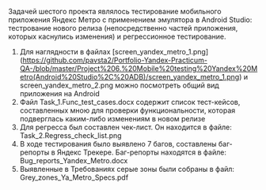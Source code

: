 Задачей шестого проекта являлось тестирование мобильного приложения Яндекс Метро с применением эмулятора в Android Studio: тестрование нового релиза (непосредственно частей приложения, которых каснулись изменения) и регрессионное тестирование.

1. Для наглядности в файлах [screen_yandex_metro_1.png] (https://github.com/pavsta2/Portfolio-Yandex-Practicum-QA-/blob/master/Project%206.%20Mobile%20testing%20Yandex%20Metro(Android%20Studio%2C%20ADB)/screen_yandex_metro_1.png) и screen_yandex_metro_2.png можно посмотреть общий вид приложения на Android
2. Файл Task_1.Func_test_cases.docx  содержит список тест-кейсов, составленных мною для проверки функциональности, которая подверглась каким-либо изменениям в новом релизе
3. Для регресса был составлен чек-лист. Он находится в файле: Task_2.Regress_check_list.png
4. В ходе тестирования было выявлено 7 багов, составлены баг-репорты в Яндекс Трекере. Баг-репорты находятся в файле: Bug_reports_Yandex_Metro.docx
5. Выявленные в Требованиях серые зоны были собраны в файл: Grey_zones_Ya_Metro_Specs.pdf
